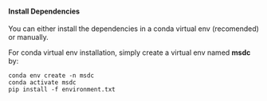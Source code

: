 
#### Install Dependencies

You can either install the dependencies in a conda virtual env (recomended) or manually. 

For conda virtual env installation, simply create a virtual env named **msdc** by:

```
conda env create -n msdc
conda activate msdc
pip install -f environment.txt
```
